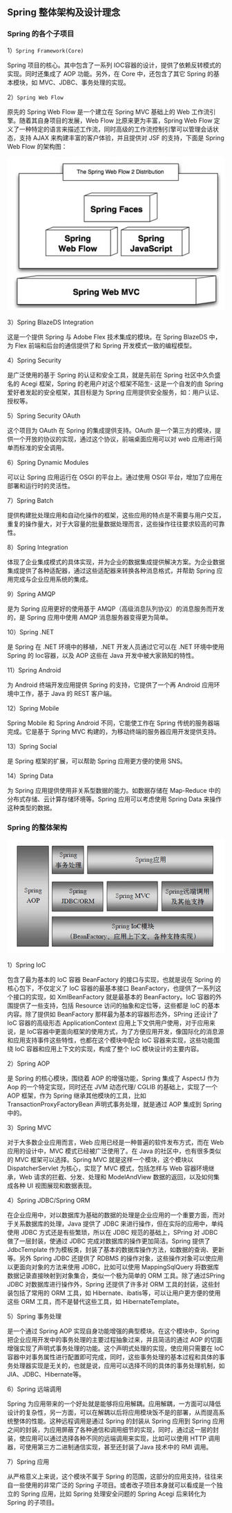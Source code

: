 ## Spring 整体架构及设计理念

### Spring 的各个子项目

1）`Spring Framework(Core)`

Spring 项目的核心。其中包含了一系列 IOC容器的设计，提供了依赖反转模式的实现。同时还集成了 AOP 功能。另外，在 Core 中，还包含了其它 Spring 的基本模块，如 MVC、JDBC、事务处理的实现。

2）`Spring Web Flow`

原先的 Spring Web Flow 是一个建立在 Spring MVC 基础上的 Web 工作流引擎。随着其自身项目的发展，Web Flow 比原来更为丰富，Spring Web Flow 定义了一种特定的语言来描述工作流，同时高级的工作流控制引擎可以管理会话状态，支持 AJAX 来构建丰富的客户体验，并且提供对 JSF 的支持，下面是 Spring Web Flow 的架构图：

![Spring Web Flow 架构图](./images/SpringWebFlow.png)

3）Spring BlazeDS Integration

这是一个提供 Spring 与 Adobe Flex 技术集成的模块。在 Spring BlazeDS 中，为 Flex 前端和后台的通信提供了和 Spring 开发模式一致的编程模型。

4）Spring Security

是广泛使用的基于 Spring 的认证和安全工具，就是先前在 Spring 社区中久负盛名的 Acegi 框架，Spring 的老用户对这个框架不陌生- 这是一个自发的由 Spring 爱好者发起的安全框架，其目标是为 Spring 应用提供安全服务，如：用户认证、授权等。

5）Spring Security OAuth

这个项目为 OAuth 在 Spring 的集成提供支持。OAuth 是一个第三方的模块，提供一个开放的协议的实现，通过这个协议，前端桌面应用可以对 web 应用进行简单而标准的安全调用。

6）Spring Dynamic Modules

可以让 Spring 应用运行在 OSGI 的平台上。通过使用 OSGI 平台，增加了应用在部署和运行时的灵活性。

7）Spring Batch

提供构建批处理应用和自动化操作的框架，这些应用的特点是不需要与用户交互，重复的操作量大，对于大容量的批量数据处理而言，这些操作往往要求较高的可靠性。

8）Spring Integration

体现了企业集成模式的具体实现，并为企业的数据集成提供解决方案。为企业数据集成提供了各种适配器，通过这些适配器来转换各种消息格式，并帮助 Spring 应用完成与企业应用系统的集成。

9）Spring AMQP

是为 Spring 应用更好的使用基于 AMQP（高级消息队列协议）的消息服务而开发的，是 Spring 应用中使用 AMQP 消息服务器变得更为简单。

10）Spring .NET

是 Spring 在 .NET 环境中的移植，.NET 开发人员通过它可以在 .NET 环境中使用 Spring 的 Ioc容器，以及 AOP 这些在 Java 开发中被大家熟知的特性。

11）Spring Android

为 Android 终端开发应用提供 Spring 的支持，它提供了一个再 Android 应用环境中工作，基于 Java 的 REST 客户端。

12）Spring Mobile

Spring Mobile 和 Spring Android 不同，它能使工作在 Spring 传统的服务器端完成。它是基于 Spring MVC 构建的，为移动终端的服务器应用开发提供支持。

13）Spring Social

是 Spring 框架的扩展，可以帮助 Spring 应用更方便的使用 SNS。

14）Spring Data

为 Spring 应用提供使用非关系型数据的能力。如数据存储在 Map-Reduce 中的分布式存储、云计算存储环境等。Spring 应用可以考虑使用 Spring Data 来操作这种类型的数据。



### Spring 的整体架构

![Spring 架构图](./images/SpringFramework.png)

1）Spring IoC

包含了最为基本的 IoC 容器 BeanFactory 的接口与实现，也就是说在 Spring 的核心包下，不仅定义了 IoC 容器的最基本接口 BeanFactory，也提供了一系列这个接口的实现，如 XmlBeanFactory 就是最基本的 BeanFactory。IoC 容器的外围提供了一些支持，包括 Resource 访问的抽象和定位等，这些都是 IoC 的基本内容。除了提供如 BeanFactory 那样最为基本的容器形态外，SPring 还设计了 IoC 容器的高级形态 ApplicationContext 应用上下文供用户使用，对于应用来说，是 IoC容器中更面向框架的使用方式，为了方便应用开发，像国际化的消息源和应用支持事件这些特性，也都在这个模块中配合 IoC 容器来实现，这些功能围绕 IoC 容器和应用上下文的实现，构成了整个 IoC 模块设计的主要内容。

2）Spring AOP

是 Spring 的核心模块，围绕着 AOP 的增强功能，Spring 集成了 AspectJ 作为 Aop 的一个特定实现，同时还在 JVM 动态代理/ CGLIB 的基础上，实现了一个 AOP 框架，作为 Spring 继承其他模块的工具，比如 TransactionProxyFactoryBean 声明式事务处理，就是通过 AOP 集成到 Spring 中的。

3）Spring MVC

对于大多数企业应用而言，Web 应用已经是一种普遍的软件发布方式，而在 Web 应用的设计中，MVC 模式已经被广泛使用了。在 Java 的社区中，也有很多类似的 MVC 框架可以选择。Spring MVC 就是这样一个模块，这个模块以 DispatcherServlet 为核心，实现了 MVC 模式，包括怎样与 Web 容器环境继承，Web 请求的拦截、分发、处理和 ModelAndView 数据的返回，以及如何集成各种 UI 视图展现和数据表现。

4）Spring JDBC/Spring ORM

在企业应用中，对以数据库为基础的数据的处理是企业应用的一个重要方面，而对于关系数据库的处理，Java 提供了 JDBC 来进行操作，但在实际的应用中，单纯使用 JDBC 方式还是有些繁琐，所以在 JDBC 规范的基础上，SPring 对 JDBC 做了一层封装，使通过 JDBC 完成对数据库的操作更加简洁。Spring 提供了 JdbcTemplate 作为模板类，封装了基本的数据库操作方法，如数据的查询、更新等。另外 Spring JDBC 还提供了 RDBMS 的操作对象，这些操作对象可以使应用以更面向对象的方法来使用 JDBC，比如可以使用 MappingSqlQuery 将数据库数据记录直接映射到对象集合，类似一个极为简单的 ORM 工具。除了通过SPring JDBC 对数据库进行操作外，Spring 还提供了许多对 ORM 工具的封装，这些封装包括了常用的 ORM 工具，如 Hibernate、ibatis等，可以让用户更方便的使用这些 ORM 工具，而不是替代这些工具，如 HibernateTemplate。

5）Spring 事务处理

是一个通过 Spring AOP 实现自身功能增强的典型模块。在这个模块中，Spring 把企业应用开发中的事务处理的主要过程抽象过来，并且简洁的通过 AOP 的切面增强实现了声明式事务处理的功能。这个声明式处理的实现，使应用只需要在 IoC 容器中对事务属性进行配置即可完成，同时，这些事务处理的基本过程和具体的事务处理器实现是无关的，也就是说，应用可以选择不同的具体的事务处理机制，如 JIA、JDBC、Hibernate等。

6）Spring 远端调用

Spring 为应用带来的一个好处就是能够将应用解耦。应用解耦，一方面可以降低设计的复杂性，另一方面，可以在解耦以后将应用模块饭不是的部署，从而提高系统整体的性能。这种远程调用是通过 Spring 的封装从 Spring 应用到 Spring 应用之间的封装，为应用屏蔽了各种通信和调用细节的实现，同时，通过这一层的封装，使应用可以通过选择各种不同的远端调用来实现，比如可以使用 HTTP 调用器，可使用第三方二进制通信实现，甚至还封装了Java 技术中的 RMI 调用。

7）Spring 应用

从严格意义上来说，这个模块不属于 Spring 的范围，这部分的应用支持，往往来自一些使用的非常广泛的 Spring 子项目。或者改子项目本身就可以看成是一个独立的 Spring 应用，比如 Spring 处理安全问题的 Spring Acegi 后来转化为 Spring 的子项目。